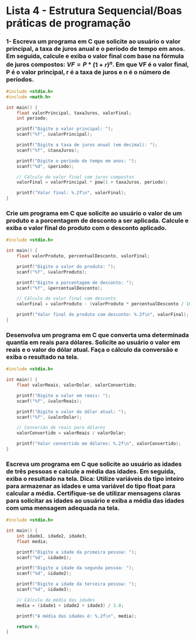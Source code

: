 # Lista 4 - Estrutura Sequencial/Boas práticas de programação

### 1- Escreva um programa em C que solicite ao usuário o valor principal, a taxa de juros anual e o período de tempo em anos. Em seguida, calcule e exiba o valor final com base na fórmula de juros compostos: $VF = P$ * $(1 + r)^n$. Em que VF é o valor final, P é o valor principal, r é a taxa de juros e n é o número de períodos.

```C
#include <stdio.h>
#include <math.h>

int main() {
    float valorPrincipal, taxaJuros, valorFinal;
    int periodo;

    printf("Digite o valor principal: ");
    scanf("%f", &valorPrincipal);

    printf("Digite a taxa de juros anual (em decimal): ");
    scanf("%f", &taxaJuros);

    printf("Digite o período de tempo em anos: ");
    scanf("%d", &periodo);

    // Cálculo do valor final com juros compostos
    valorFinal = valorPrincipal * pow(1 + taxaJuros, periodo);

    printf("Valor final: %.2f\n", valorFinal);
}
```

### Crie um programa em C que solicite ao usuário o valor de um produto e a porcentagem de desconto a ser aplicada. Calcule e exiba o valor final do produto com o desconto aplicado.
```C
#include <stdio.h>

int main() {
    float valorProduto, percentualDesconto, valorFinal;

    printf("Digite o valor do produto: ");
    scanf("%f", &valorProduto);

    printf("Digite a porcentagem de desconto: ");
    scanf("%f", &percentualDesconto);

    // Cálculo do valor final com desconto
    valorFinal = valorProduto - (valorProduto * percentualDesconto / 100.0);

    printf("Valor final do produto com desconto: %.2f\n", valorFinal);
}
```

### Desenvolva um programa em C que converta uma determinada quantia em reais para dólares. Solicite ao usuário o valor em reais e o valor do dólar atual. Faça o cálculo da conversão e exiba o resultado na tela.
```C
#include <stdio.h>

int main() {
    float valorReais, valorDolar, valorConvertido;

    printf("Digite o valor em reais: ");
    scanf("%f", &valorReais);

    printf("Digite o valor do dólar atual: ");
    scanf("%f", &valorDolar);

    // Conversão de reais para dólares
    valorConvertido = valorReais / valorDolar;

    printf("Valor convertido em dólares: %.2f\n", valorConvertido);
}
```

### Escreva um programa em C que solicite ao usuário as idades de três pessoas e calcule a média das idades. Em seguida, exiba o resultado na tela. Dica: Utilize variáveis do tipo inteiro para armazenar as idades e uma variável do tipo float para calcular a média. Certifique-se de utilizar mensagens claras para solicitar as idades ao usuário e exiba a média das idades com uma mensagem adequada na tela.
```C
#include <stdio.h>

int main() {
    int idade1, idade2, idade3;
    float media;

    printf("Digite a idade da primeira pessoa: ");
    scanf("%d", &idade1);

    printf("Digite a idade da segunda pessoa: ");
    scanf("%d", &idade2);

    printf("Digite a idade da terceira pessoa: ");
    scanf("%d", &idade3);

    // Cálculo da média das idades
    media = (idade1 + idade2 + idade3) / 3.0;

    printf("A média das idades é: %.2f\n", media);

    return 0;
}
```
